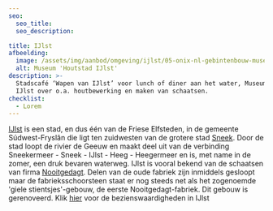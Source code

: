 ```yaml
---
seo:
  seo_title:
  seo_description:

title: IJlst
afbeelding:
  image: /assets/img/aanbod/omgeving/ijlst/05-onix-nl-gebintenbouw-museum-houtstad-ijlst-800x534-1.jpg
  alt: Museum 'Houtstad IJlst'
description: >-
  Stadscafé ‘Wapen van IJlst’ voor lunch of diner aan het water, Museum Houtstad
  IJlst over o.a. houtbewerking en maken van schaatsen.
checklist:
  - Lorem
---
```


[IJlst](<https://nl.wikipedia.org/wiki/IJlst_(stad)>)&nbsp;is een stad, en dus één van de Friese Elfsteden, in de gemeente S&uacute;dwest-Frysl&acirc;n die ligt ten zuidwesten van de grotere stad&nbsp;[Sneek](https://www.sneek.nl/nl/). Door de stad loopt de rivier de Geeuw en maakt deel uit van de verbinding Sneekermeer - Sneek - IJlst - Heeg - Heegermeer en is, met name in de zomer, een druk bevaren waterweg. IJlst is vooral bekend van de schaatsen van firma&nbsp;[Nooitgedagt](https://nl.wikipedia.org/wiki/Nooitgedagt). Delen van de oude fabriek zijn inmiddels gesloopt maar de fabrieksschoorsteen staat er nog steeds net als het zogenoemde 'giele stientsjes'-gebouw, de eerste Nooitgedagt-fabriek. Dit gebouw is gerenoveerd. Klik [hier](https://nl.wikipedia.org/wiki/Lijst_van_rijksmonumenten_in_IJlst) voor de bezienswaardigheden in IJlst

&nbsp;

&nbsp;
